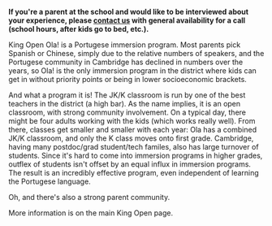 **If you're a parent at the school and would like to be interviewed about your experience, please [contact us](mailto:beccax@gmail.com) with general availability for a call (school hours, after kids go to bed, etc.).**

King Open Ola! is a Portugese immersion program. Most parents pick Spanish or Chinese, simply due to the relative numbers of speakers, and the Portugese community in Cambridge has declined in numbers over the years, so Ola! is the only immersion program in the district where kids can get in without priority points or being in lower socioeconomic brackets. 

And what a program it is! The JK/K classroom is run by one of the best teachers in the district (a high bar). As the name implies, it is an open classroom, with strong community involvement. On a typical day, there might be four adults working with the kids (which works really well). From there, classes get smaller and smaller with each year: Ola has a combined JK/K classroom, and only the K class moves onto first grade. Cambridge, having many postdoc/grad student/tech familes, also has large turnover of students. Since it's hard to come into immersion programs in higher grades, outflex of students isn't offset by an equal influx in immersion programs. The result is an incredibly effective program, even independent of learning the Portugese language.

Oh, and there's also a strong parent community.

More information is on the main King Open page.

